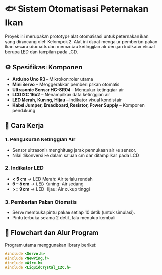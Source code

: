 # 🐟 Sistem Otomatisasi Peternakan Ikan

Proyek ini merupakan prototype alat otomatisasi untuk peternakan ikan yang dirancang oleh Kelompok 2. Alat ini dapat mengatur pemberian pakan ikan secara otomatis dan memantau ketinggian air dengan indikator visual berupa LED dan tampilan pada LCD.

## ⚙️ Spesifikasi Komponen

- **Arduino Uno R3** – Mikrokontroler utama
- **Mini Servo** – Menggerakkan pemberi pakan otomatis
- **Ultrasonic Sensor HC-SR04** – Mengukur ketinggian air
- **LCD I2C 16x2** – Menampilkan data ketinggian air
- **LED Merah, Kuning, Hijau** – Indikator visual kondisi air
- **Kabel Jumper, Breadboard, Resistor, Power Supply** – Komponen pendukung

## 🔁 Cara Kerja

### 1. Pengukuran Ketinggian Air
- Sensor ultrasonik menghitung jarak permukaan air ke sensor.
- Nilai dikonversi ke dalam satuan cm dan ditampilkan pada LCD.

### 2. Indikator LED
- **< 5 cm** → LED Merah: Air terlalu rendah
- **5 – 8 cm** → LED Kuning: Air sedang
- **>= 9 cm** → LED Hijau: Air cukup tinggi

### 3. Pemberian Pakan Otomatis
- Servo membuka pintu pakan setiap 10 detik (untuk simulasi).
- Pintu terbuka selama 2 detik, lalu menutup kembali.

## 🧠 Flowchart dan Alur Program

Program utama menggunakan library berikut:

```cpp
#include <Servo.h>
#include <NewPing.h>
#include <Wire.h>
#include <LiquidCrystal_I2C.h>
